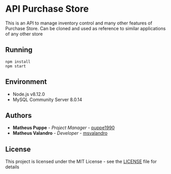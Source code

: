 # API Purchase Store

This is an API to manage inventory control and many other features of Purchase Store. Can be cloned and used as reference to similar applications of any other store

## Running

```
npm install
npm start
```

## Environment

* Node.js v8.12.0
* MySQL Community Server 8.0.14

## Authors

* **Matheus Puppe** - *Project Manager* - [puppe1990](https://github.com/puppe1990)
* **Matheus Valandro** - *Developer* - [msvalandro](https://github.com/msvalandro)

## License

This project is licensed under the MIT License - see the [LICENSE](LICENSE) file for details